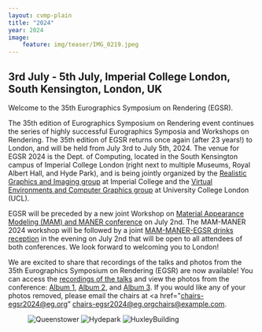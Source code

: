 ```yaml
---
layout: cvmp-plain
title: "2024"
year: 2024
image:
    feature: img/teaser/IMG_0219.jpeg
---
```

## 3rd July - 5th July, Imperial College London, South Kensington, London, UK

Welcome to the 35th Eurographics Symposium on Rendering (EGSR).

The 35th edition of Eurographics Symposium on Rendering event continues the series of highly successful Eurographics Symposia and Workshops on Rendering. The 35th edition of EGSR returns once again (after 23 years!) to London, and will be held from July 3rd to July 5th, 2024. The venue for EGSR 2024 is the Dept. of Computing, located in the South Kensington campus of Imperial College London (right next to multiple Museums, Royal Albert Hall, and Hyde Park), and is being jointly organized by the <a href="https://wp.doc.ic.ac.uk/rgi/">Realistic Graphics and Imaging group</a>
at Imperial College and the <a href="http://vecg.cs.ucl.ac.uk/">Virtual Environments and Computer Graphics group</a>
 at University College London (UCL). 
 
 EGSR will be preceded by a new joint Workshop on <a href="/MAM-MANER Workshop">Material Appearance Modeling (MAM) and MANER conference</a> on July 2nd. The MAM-MANER 2024 workshop will be followed by a joint <a href="/social">MAM-MANER-EGSR drinks reception</a> in the evening on July 2nd that will be open to all attendees of both conferences. We look forward to welcoming you to London!
 
 
We are excited to share that recordings of the talks and photos from the 35th Eurographics Symposium on Rendering (EGSR) are now available! You can access the <a href="https://youtube.com/@egsr2024?si=UaBpKbSkrktigTga">recordings of the talks</a> and view the photos from the conference: <a href="https://photos.app.goo.gl/XGvLWk1Z7pnm4PrG9">Album 1</a>, <a href="https://photos.app.goo.gl/S2VG3nMe26aRzE39A">Album 2</a>, and <a href="https://photos.app.goo.gl/XGvLWk1Z7pnm4PrG9">Album 3</a>. If you would like any of your photos removed, please email the chairs at <a href="chairs-egsr2024@eg.org” <chairs-egsr2024@eg.org>chairs@example.com</a>.


<!-- featured images -->
<figure class="top3" >
    <img class="col-xs-12 col-sm-4" src="{{site.url}}/img/2024/egsr/queenstower.jpg" alt="Queenstower">
    <img class="col-xs-12 col-sm-4" src="{{site.url}}/img/2024/egsr/hydepark.jpg" alt="Hydepark">
    <img class="col-xs-12 col-sm-4" src="{{site.url}}/img/2024/egsr/Huxley.jpg" alt="HuxleyBuilding">
</figure>
